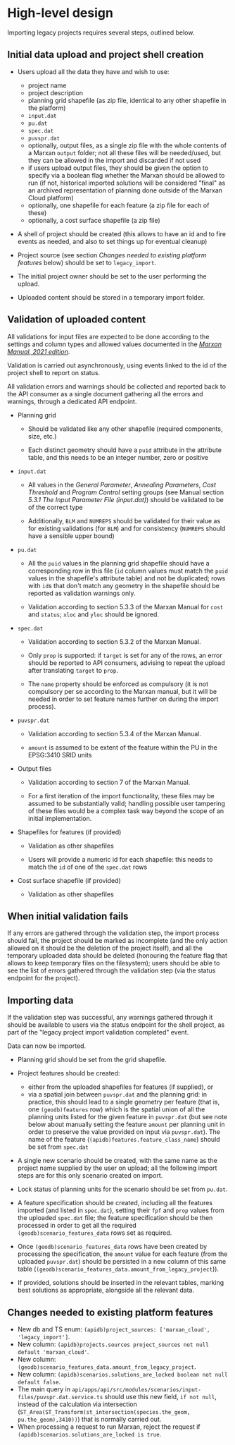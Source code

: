 # High-level design

Importing legacy projects requires several steps, outlined below.

## Initial data upload and project shell creation

- Users upload all the data they have and wish to use:

  - project name
  - project description
  - planning grid shapefile (as zip file, identical to any other shapefile in
    the platform)
  - `input.dat`
  - `pu.dat`
  - `spec.dat`
  - `puvspr.dat`
  - optionally, output files, as a single zip file with the whole contents of a
    Marxan `output` folder; not all these files will be needed/used, but they
    can be allowed in the import and discarded if not used
  - if users upload output files, they should be given the option to specify via
    a boolean flag whether the Marxan should be allowed to run (if not,
    historical imported solutions will be considered "final" as an archived
    representation of planning done outside of the Marxan Cloud platform)
  - optionally, one shapefile for each feature (a zip file for each of these)
  - optionally, a cost surface shapefile (a zip file)

- A shell of project should be created (this allows to have an id and to fire
  events as needed, and also to set things up for eventual cleanup)

- Project source (see section _Changes needed to existing platform features_
  below) should be set to `legacy_import`.

- The initial project owner should be set to the user performing the upload.

- Uploaded content should be stored in a temporary import folder.

## Validation of uploaded content

All validations for input files are expected to be done according to the
settings and column types and allowed values documented in the _[Marxan Manual,
2021
edition](https://marxansolutions.org/wp-content/uploads/2021/02/Marxan-User-Manual_2021.pdf)_.

Validation is carried out asynchronously, using events linked to the id of the
project shell to report on status.

All validation errors and warnings should be collected and reported back to
the API consumer as a single document gathering all the errors and warnings,
through a dedicated API endpoint.

  - Planning grid

    - Should be validated like any other shapefile (required components, size,
      etc.)

    - Each distinct geometry should have a `puid` attribute in the attribute
      table, and this needs to be an integer number, zero or positive

  - `input.dat`

    - All values in the _General Parameter_, _Annealing Parameters_, _Cost
      Threshold_ and _Program Control_ setting groups (see Manual section _5.3.1
      The Input Parameter File (input.dat)_) should be validated to be of the
      correct type

    - Additionally, `BLM` and `NUMREPS` should be validated for their value as
      for existing validations (for `BLM`) and for consistency (`NUMREPS` should
      have a sensible upper bound)

  - `pu.dat`

    - All the `puid` values in the planning grid shapefile should have a
      corresponding row in this file (`id` column values must match the `puid`
      values in the shapefile's attribute table) and not be duplicated; rows
      with `id`s that don't match any geometry in the shapefile should be
      reported as validation warnings only.

    - Validation according to section 5.3.3 of the Marxan Manual for `cost` and
      `status`; `xloc` and `yloc` should be ignored.

  - `spec.dat`

    - Validation according to section 5.3.2 of the Marxan Manual.
    
    - Only `prop` is supported: if `target` is set for any of the rows, an error
      should be reported to API consumers, advising to repeat the upload after
      translating `target` to `prop`.
    
    - The `name` property should be enforced as compulsory (it is not compulsory
      per se according to the Marxan manual, but it will be needed in order to
      set feature names further on during the import process).

  - `puvspr.dat`

    - Validation according to section 5.3.4 of the Marxan Manual.

    - `amount` is assumed to be extent of the feature within the PU in the
      EPSG:3410 SRID units

  - Output files

    - Validation according to section 7 of the Marxan Manual.

    - For a first iteration of the import functionality, these files may be
      assumed to be substantially valid; handling possible user tampering of
      these files would be a complex task way beyond the scope of an initial
      implementation.

  - Shapefiles for features (if provided)

    - Validation as other shapefiles

    - Users will provide a numeric id for each shapefile: this needs to match
      the `id` of one of the `spec.dat` rows

  - Cost surface shapefile (if provided)

    - Validation as other shapefiles

## When initial validation fails

If any errors are gathered through the validation step, the import process
should fail, the project should be marked as incomplete (and the only action
allowed on it should be the deletion of the project itself), and all the
temporary uploaded data should be deleted (honouring the feature flag that
allows to keep temporary files on the filesystem); users should be able to see
the list of errors gathered through the validation step (via the status
endpoint for the project).

## Importing data

If the validation step was successful, any warnings gathered through it should
be available to users via the status endpoint for the shell project, as part
of the "legacy project import validation completed" event.

Data can now be imported.

- Planning grid should be set from the grid shapefile.

- Project features should be created:

  - either from the uploaded shapefiles for features (if supplied), or
  - via a spatial join between `puvspr.dat` and the planning grid: in practice,
    this should lead to a single geometry per feature (that is, one
    `(geodb)features` row) which is the spatial union of all the planning units
    listed for the given feature in `puvspr.dat` (but see note below about
    manually setting the feature `amount` per planning unit in order to preserve
    the value provided on input via `puvspr.dat`). The name of the feature
    (`(apidb)features.feature_class_name`) should be set from `spec.dat`

- A single new scenario should be created, with the same name as the project
  name supplied by the user on upload; all the following import steps are for
  this only scenario created on import.

- Lock status of planning units for the scenario should be set from `pu.dat`.

- A feature specification should be created, including all the features imported
  (and listed in `spec.dat`), setting their `fpf` and `prop` values from the
  uploaded `spec.dat` file; the feature specification should be then processed
  in order to get all the required `(geodb)scenario_features_data` rows set as
  required.

- Once `(geodb)scenario_features_data` rows have been created by processing the
  specification, the `amount` value for each feature (from the uploaded
  `puvspr.dat`) should be persisted in a new column of this same table
  (`(geodb)scenario_features_data.amount_from_legacy_project`)).

- If provided, solutions should be inserted in the relevant tables, marking best
  solutions as appropriate, alongside all the relevant data.

## Changes needed to existing platform features

- New db and TS enum: `(apidb)project_sources: ['marxan_cloud',
  'legacy_import']`.
- New column: `(apidb)projects.sources project_sources not null default
  'marxan_cloud'`.
- New column: `(geodb)scenario_features_data.amount_from_legacy_project`.
- New column: `(apidb)scenarios.solutions_are_locked boolean not null default
  false`.
- The main query in
  `api/apps/api/src/modules/scenarios/input-files/puvspr.dat.service.ts` should
  use this new field, `if not null`, instead of the calculation via intersection
  (`ST_Area(ST_Transform(st_intersection(species.the_geom, pu.the_geom),3410))`)
  that is normally carried out.
- When processing a request to run Marxan, reject the request if
  `(apidb)scenarios.solutions_are_locked is true`.
